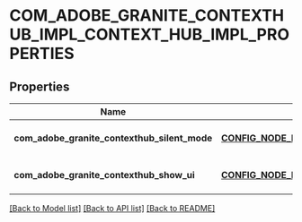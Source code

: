 # COM_ADOBE_GRANITE_CONTEXTHUB_IMPL_CONTEXT_HUB_IMPL_PROPERTIES

## Properties
Name | Type | Description | Notes
------------ | ------------- | ------------- | -------------
**com_adobe_granite_contexthub_silent_mode** | [**CONFIG_NODE_PROPERTY_BOOLEAN**](configNodePropertyBoolean.md) |  | [optional] [default to null]
**com_adobe_granite_contexthub_show_ui** | [**CONFIG_NODE_PROPERTY_BOOLEAN**](configNodePropertyBoolean.md) |  | [optional] [default to null]

[[Back to Model list]](../README.md#documentation-for-models) [[Back to API list]](../README.md#documentation-for-api-endpoints) [[Back to README]](../README.md)


